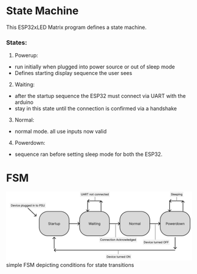 # State Machine
This ESP32xLED Matrix program defines a state machine.

### States:
1. Powerup:
- run initially when plugged into power source or out of sleep mode
- Defines starting display sequence the user sees

2. Waiting:
- after the startup sequence the ESP32 must connect via UART with the arduino
- stay in this state until the connection is confirmed via a handshake

3. Normal:
- normal mode. all use inputs now valid

4. Powerdown:
- sequence ran before setting sleep mode for both the ESP32. 

# FSM
![image](./fsm.png)
simple FSM depicting conditions for state transitions